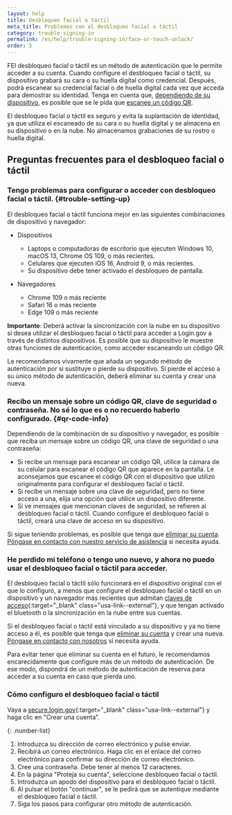 ```yaml
---
layout: help
title: Desbloqueo facial o táctil
meta_title: Problemas con el desbloqueo facial o táctil
category: trouble-signing-in
permalink: /es/help/trouble-signing-in/face-or-touch-unlock/
order: 5
---
```


FEl desbloqueo facial o táctil es un método de autenticación que le permite acceder a su cuenta. Cuando configure el desbloqueo facial o táctil, su dispositivo grabará su cara o su huella digital como credencial. Después, podrá escanear su credencial facial o de huella digital cada vez que acceda para demostrar su identidad. Tenga en cuenta que, [dependiendo de su dispositivo](#trouble-setting-up), es posible que se le pida que [escanee un código QR](#qr-code-info).

El desbloqueo facial o táctil es seguro y evita la suplantación de identidad, ya que utiliza el escaneado de su cara o su huella digital y se almacena en su dispositivo o en la nube. No almacenamos grabaciones de su rostro o huella digital.

## Preguntas frecuentes para el desbloqueo facial o táctil

### Tengo problemas para configurar o acceder con desbloqueo facial o táctil. {#trouble-setting-up}

El desbloqueo facial o táctil funciona mejor en las siguientes combinaciones de dispositivo y navegador:

* Dispositivos
    * Laptops o computadoras de escritorio que ejecuten Windows 10, macOS 13, Chrome OS 109, o más recientes.
    * Celulares que ejecuten iOS 16, Android 9, o más recientes.
    * Su dispositivo debe tener activado el desbloqueo de pantalla.

* Navegadores
    * Chrome 109 o más reciente
    * Safari 16 o más reciente
    * Edge 109 o más reciente

**Importante**: Deberá activar la sincronización con la nube en su dispositivo si desea utilizar el desbloqueo facial o táctil para acceder a Login.gov a través de distintos dispositivos. Es posible que su dispositivo le muestre otras funciones de autenticación, como acceder escaneando un código QR.

Le recomendamos vivamente que añada un segundo método de autenticación por si sustituye o pierde su dispositivo. Si pierde el acceso a su único método de autenticación, deberá eliminar su cuenta y crear una nueva.

### Recibo un mensaje sobre un código QR, clave de seguridad o contraseña. No sé lo que es o no recuerdo haberlo configurado. {#qr-code-info}
Dependiendo de la combinación de su dispositivo y navegador, es posible que reciba un mensaje sobre un código QR, una clave de seguridad o una contraseña:

* Si recibe un mensaje para escanear un código QR, utilice la cámara de su celular para escanear el código QR que aparece en la pantalla. Le aconsejamos que escanee el código QR con el dispositivo que utilizó originalmente para configurar el desbloqueo facial o táctil.
* Si recibe un mensaje sobre una clave de seguridad, pero no tiene acceso a una, elija una opción que utilice un dispositivo diferente.
* Si ve mensajes que mencionan claves de seguridad, se refieren al desbloqueo facial o táctil. Cuando configure el desbloqueo facial o táctil, creará una clave de acceso en su dispositivo.

Si sigue teniendo problemas, es posible que tenga que [eliminar su cuenta](/es/help/manage-your-account/delete-your-account/). [Póngase en contacto con nuestro servicio de asistencia](/es/contact/) si necesita ayuda.

### He perdido mi teléfono o tengo uno nuevo, y ahora no puedo usar el desbloqueo facial o táctil para acceder.

El desbloqueo facial o táctil sólo funcionará en el dispositivo original con el que lo configuró, a menos que configure el desbloqueo facial o táctil en un dispositivo y un navegador más recientes que admitan [claves de acceso](https://fidoalliance.org/passkeys/){:target="_blank" class="usa-link--external"}, y que tengan activado el bluetooth o la sincronización en la nube entre sus cuentas.

Si el desbloqueo facial o táctil está vinculado a su dispositivo y ya no tiene acceso a él, es posible que tenga que [eliminar su cuenta](/es/help/manage-your-account/delete-your-account/) y crear una nueva. [Póngase en contacto con nosotros](/es/contact/) si necesita ayuda.

Para evitar tener que eliminar su cuenta en el futuro, le recomendamos encarecidamente que configure más de un método de autenticación. De ese modo, dispondrá de un método de autenticación de reserva para acceder a su cuenta en caso que pierda uno.

### Cómo configuro el desbloqueo facial o táctil 

Vaya a [secure.login.gov](https://secure.login.gov/es){:target="_blank" class="usa-link--external"} y haga clic en "Crear una cuenta".

{: .number-list}
1. Introduzca su dirección de correo electrónico y pulse enviar.
2. Recibirá un correo electrónico. Haga clic en el enlace del correo electrónico para conﬁrmar su dirección de correo electrónico.
3. Cree una contraseña. Debe tener al menos 12 caracteres.
4. En la página "Proteja su cuenta", seleccione desbloqueo facial o táctil.
5. Introduzca un apodo del dispositivo para el desbloqueo facial o táctil.
6. Al pulsar el botón "continuar", se le pedirá que se autentique mediante el desbloqueo facial o táctil.
7. Siga los pasos para configurar otro método de autenticación.
